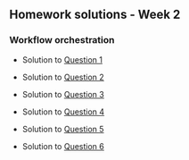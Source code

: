 ## Homework solutions - Week 2

### Workflow orchestration

* Solution to [Question 1](question_1)

* Solution to [Question 2](question_2)

* Solution to [Question 3](question_3)

* Solution to [Question 4](question_4)

* Solution to [Question 5](question_5)

* Solution to [Question 6](question_6)